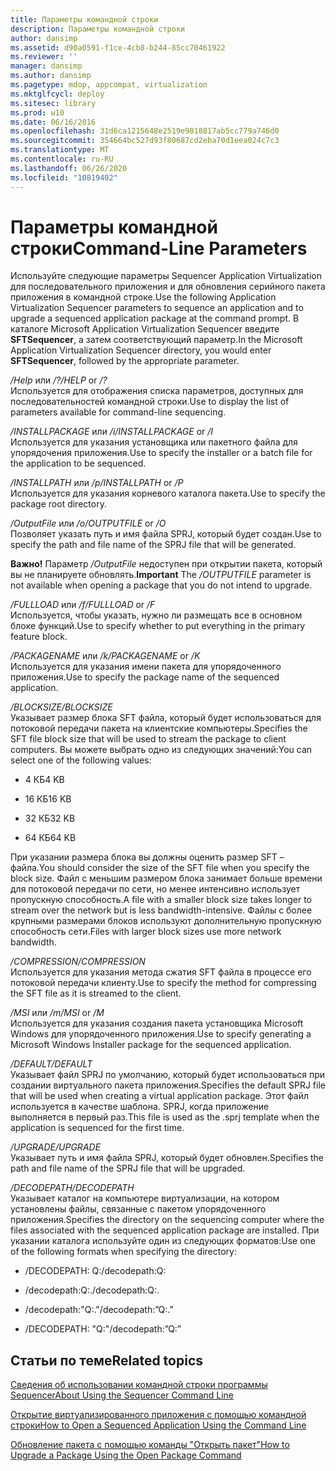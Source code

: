 ```yaml
---
title: Параметры командной строки
description: Параметры командной строки
author: dansimp
ms.assetid: d90a0591-f1ce-4cb8-b244-85cc70461922
ms.reviewer: ''
manager: dansimp
ms.author: dansimp
ms.pagetype: mdop, appcompat, virtualization
ms.mktglfcycl: deploy
ms.sitesec: library
ms.prod: w10
ms.date: 06/16/2016
ms.openlocfilehash: 31d6ca1215648e2519e9818817ab5cc779a746d0
ms.sourcegitcommit: 354664bc527d93f80687cd2eba70d1eea024c7c3
ms.translationtype: MT
ms.contentlocale: ru-RU
ms.lasthandoff: 06/26/2020
ms.locfileid: "10819402"
---
```

# <span data-ttu-id="478cd-103">Параметры командной строки</span><span class="sxs-lookup"><span data-stu-id="478cd-103">Command-Line Parameters</span></span>


<span data-ttu-id="478cd-104">Используйте следующие параметры Sequencer Application Virtualization для последовательного приложения и для обновления серийного пакета приложения в командной строке.</span><span class="sxs-lookup"><span data-stu-id="478cd-104">Use the following Application Virtualization Sequencer parameters to sequence an application and to upgrade a sequenced application package at the command prompt.</span></span> <span data-ttu-id="478cd-105">В каталоге Microsoft Application Virtualization Sequencer введите **SFTSequencer**, а затем соответствующий параметр.</span><span class="sxs-lookup"><span data-stu-id="478cd-105">In the Microsoft Application Virtualization Sequencer directory, you would enter **SFTSequencer**, followed by the appropriate parameter.</span></span>

<a href="" id="-help-or---"></a><span data-ttu-id="478cd-106">*/Help* или */?*</span><span class="sxs-lookup"><span data-stu-id="478cd-106">*/HELP* or */?*</span></span>  
<span data-ttu-id="478cd-107">Используется для отображения списка параметров, доступных для последовательностей командной строки.</span><span class="sxs-lookup"><span data-stu-id="478cd-107">Use to display the list of parameters available for command-line sequencing.</span></span>

<a href="" id="-installpackage-or--i"></a><span data-ttu-id="478cd-108">*/INSTALLPACKAGE* или */i*</span><span class="sxs-lookup"><span data-stu-id="478cd-108">*/INSTALLPACKAGE* or */I*</span></span>  
<span data-ttu-id="478cd-109">Используется для указания установщика или пакетного файла для упорядочения приложения.</span><span class="sxs-lookup"><span data-stu-id="478cd-109">Use to specify the installer or a batch file for the application to be sequenced.</span></span>

<a href="" id="-installpath-or--p"></a><span data-ttu-id="478cd-110">*/INSTALLPATH* или */p*</span><span class="sxs-lookup"><span data-stu-id="478cd-110">*/INSTALLPATH* or */P*</span></span>  
<span data-ttu-id="478cd-111">Используется для указания корневого каталога пакета.</span><span class="sxs-lookup"><span data-stu-id="478cd-111">Use to specify the package root directory.</span></span>

<a href="" id="-outputfile-or--o"></a><span data-ttu-id="478cd-112">*/OutputFile* или */o*</span><span class="sxs-lookup"><span data-stu-id="478cd-112">*/OUTPUTFILE* or */O*</span></span>  
<span data-ttu-id="478cd-113">Позволяет указать путь и имя файла SPRJ, который будет создан.</span><span class="sxs-lookup"><span data-stu-id="478cd-113">Use to specify the path and file name of the SPRJ file that will be generated.</span></span>

<span data-ttu-id="478cd-114">**Важно!**  Параметр */OutputFile* недоступен при открытии пакета, который вы не планируете обновлять.</span><span class="sxs-lookup"><span data-stu-id="478cd-114">**Important** The */OUTPUTFILE* parameter is not available when opening a package that you do not intend to upgrade.</span></span>

 

<a href="" id="-fullload-or--f"></a><span data-ttu-id="478cd-115">*/FULLLOAD* или */f*</span><span class="sxs-lookup"><span data-stu-id="478cd-115">*/FULLLOAD* or */F*</span></span>  
<span data-ttu-id="478cd-116">Используется, чтобы указать, нужно ли размещать все в основном блоке функций.</span><span class="sxs-lookup"><span data-stu-id="478cd-116">Use to specify whether to put everything in the primary feature block.</span></span>

<a href="" id="-packagename-or--k"></a><span data-ttu-id="478cd-117">*/PACKAGENAME* или */k*</span><span class="sxs-lookup"><span data-stu-id="478cd-117">*/PACKAGENAME* or */K*</span></span>  
<span data-ttu-id="478cd-118">Используется для указания имени пакета для упорядоченного приложения.</span><span class="sxs-lookup"><span data-stu-id="478cd-118">Use to specify the package name of the sequenced application.</span></span>

<a href="" id="-blocksize"></a>*<span data-ttu-id="478cd-119">/BLOCKSIZE</span><span class="sxs-lookup"><span data-stu-id="478cd-119">/BLOCKSIZE</span></span>*  
<span data-ttu-id="478cd-120">Указывает размер блока SFT файла, который будет использоваться для потоковой передачи пакета на клиентские компьютеры.</span><span class="sxs-lookup"><span data-stu-id="478cd-120">Specifies the SFT file block size that will be used to stream the package to client computers.</span></span> <span data-ttu-id="478cd-121">Вы можете выбрать одно из следующих значений:</span><span class="sxs-lookup"><span data-stu-id="478cd-121">You can select one of the following values:</span></span>

-   <span data-ttu-id="478cd-122">4 КБ</span><span class="sxs-lookup"><span data-stu-id="478cd-122">4 KB</span></span>

-   <span data-ttu-id="478cd-123">16 КБ</span><span class="sxs-lookup"><span data-stu-id="478cd-123">16 KB</span></span>

-   <span data-ttu-id="478cd-124">32 КБ</span><span class="sxs-lookup"><span data-stu-id="478cd-124">32 KB</span></span>

-   <span data-ttu-id="478cd-125">64 КБ</span><span class="sxs-lookup"><span data-stu-id="478cd-125">64 KB</span></span>

<span data-ttu-id="478cd-126">При указании размера блока вы должны оценить размер SFT – файла.</span><span class="sxs-lookup"><span data-stu-id="478cd-126">You should consider the size of the SFT file when you specify the block size.</span></span> <span data-ttu-id="478cd-127">Файл с меньшим размером блока занимает больше времени для потоковой передачи по сети, но менее интенсивно использует пропускную способность.</span><span class="sxs-lookup"><span data-stu-id="478cd-127">A file with a smaller block size takes longer to stream over the network but is less bandwidth-intensive.</span></span> <span data-ttu-id="478cd-128">Файлы с более крупными размерами блоков используют дополнительную пропускную способность сети.</span><span class="sxs-lookup"><span data-stu-id="478cd-128">Files with larger block sizes use more network bandwidth.</span></span>

<a href="" id="-compression"></a>*<span data-ttu-id="478cd-129">/COMPRESSION</span><span class="sxs-lookup"><span data-stu-id="478cd-129">/COMPRESSION</span></span>*  
<span data-ttu-id="478cd-130">Используется для указания метода сжатия SFT файла в процессе его потоковой передачи клиенту.</span><span class="sxs-lookup"><span data-stu-id="478cd-130">Use to specify the method for compressing the SFT file as it is streamed to the client.</span></span>

<a href="" id="-msi-or--m"></a><span data-ttu-id="478cd-131">*/MSI* или */m*</span><span class="sxs-lookup"><span data-stu-id="478cd-131">*/MSI* or */M*</span></span>  
<span data-ttu-id="478cd-132">Используется для указания создания пакета установщика Microsoft Windows для упорядоченного приложения.</span><span class="sxs-lookup"><span data-stu-id="478cd-132">Use to specify generating a Microsoft Windows Installer package for the sequenced application.</span></span>

<a href="" id="-default"></a>*<span data-ttu-id="478cd-133">/DEFAULT</span><span class="sxs-lookup"><span data-stu-id="478cd-133">/DEFAULT</span></span>*  
<span data-ttu-id="478cd-134">Указывает файл SPRJ по умолчанию, который будет использоваться при создании виртуального пакета приложения.</span><span class="sxs-lookup"><span data-stu-id="478cd-134">Specifies the default SPRJ file that will be used when creating a virtual application package.</span></span> <span data-ttu-id="478cd-135">Этот файл используется в качестве шаблона. SPRJ, когда приложение выполняется в первый раз.</span><span class="sxs-lookup"><span data-stu-id="478cd-135">This file is used as the .sprj template when the application is sequenced for the first time.</span></span>

<a href="" id="-upgrade"></a>*<span data-ttu-id="478cd-136">/UPGRADE</span><span class="sxs-lookup"><span data-stu-id="478cd-136">/UPGRADE</span></span>*  
<span data-ttu-id="478cd-137">Указывает путь и имя файла SPRJ, который будет обновлен.</span><span class="sxs-lookup"><span data-stu-id="478cd-137">Specifies the path and file name of the SPRJ file that will be upgraded.</span></span>

<a href="" id="-decodepath"></a>*<span data-ttu-id="478cd-138">/DECODEPATH</span><span class="sxs-lookup"><span data-stu-id="478cd-138">/DECODEPATH</span></span>*  
<span data-ttu-id="478cd-139">Указывает каталог на компьютере виртуализации, на котором установлены файлы, связанные с пакетом упорядоченного приложения.</span><span class="sxs-lookup"><span data-stu-id="478cd-139">Specifies the directory on the sequencing computer where the files associated with the sequenced application package are installed.</span></span> <span data-ttu-id="478cd-140">При указании каталога используйте один из следующих форматов:</span><span class="sxs-lookup"><span data-stu-id="478cd-140">Use one of the following formats when specifying the directory:</span></span>

-   <span data-ttu-id="478cd-141">/DECODEPATH: Q:</span><span class="sxs-lookup"><span data-stu-id="478cd-141">/decodepath:Q:</span></span>

-   <span data-ttu-id="478cd-142">/decodepath:Q:.</span><span class="sxs-lookup"><span data-stu-id="478cd-142">/decodepath:Q:.</span></span>

-   <span data-ttu-id="478cd-143">/decodepath:"Q:."</span><span class="sxs-lookup"><span data-stu-id="478cd-143">/decodepath:”Q:.”</span></span>

-   <span data-ttu-id="478cd-144">/DECODEPATH: "Q:"</span><span class="sxs-lookup"><span data-stu-id="478cd-144">/decodepath:”Q:”</span></span>

## <span data-ttu-id="478cd-145">Статьи по теме</span><span class="sxs-lookup"><span data-stu-id="478cd-145">Related topics</span></span>


[<span data-ttu-id="478cd-146">Сведения об использовании командной строки программы Sequencer</span><span class="sxs-lookup"><span data-stu-id="478cd-146">About Using the Sequencer Command Line</span></span>](about-using-the-sequencer-command-line.md)

[<span data-ttu-id="478cd-147">Открытие виртуализированного приложения с помощью командной строки</span><span class="sxs-lookup"><span data-stu-id="478cd-147">How to Open a Sequenced Application Using the Command Line</span></span>](how-to-open-a-sequenced-application-using-the-command-line.md)

[<span data-ttu-id="478cd-148">Обновление пакета с помощью команды "Открыть пакет"</span><span class="sxs-lookup"><span data-stu-id="478cd-148">How to Upgrade a Package Using the Open Package Command</span></span>](how-to-upgrade-a-package-using-the-open-package-command.md)

 

 






